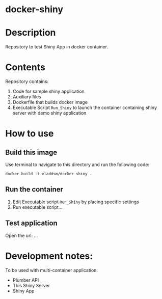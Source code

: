 # docker-shiny

# Description

Repository to test Shiny App in docker container.

# Contents

Repository contains:

1. Code for sample shiny application
2. Auxiliary files
3. Dockerfile that builds docker image
4. Executable Script `Run_Shiny` to launch the container containing shiny server with demo shiny application

# How to use

## Build this image

Use terminal to navigate to this directory and run the following code:

`docker build -t vladdsm/docker-shiny .`

## Run the container

1. Edit Executable script `Run_Shiny` by placing specific settings
2. Run executable script...

## Test application

Open the url: ...

# Development notes:

To be used with multi-container application:

* Plumber API
* This Shiny Server
* Shiny App


